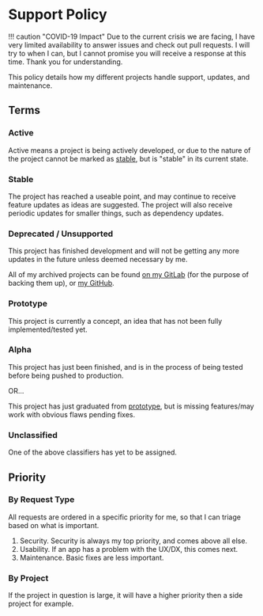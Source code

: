 # Support Policy

!!! caution "COVID-19 Impact"
    Due to the current crisis we are facing, I have very limited availability to answer issues and check out pull requests.
    I will try to when I can, but I cannot promise you will receive a response at this time. Thank you for understanding.

This policy details how my different projects handle support, updates, and maintenance.

## Terms

### Active

Active means a project is being actively developed, or due to the nature of the project cannot be marked as [stable](#stable), but is "stable" in its current state.

### Stable

The project has reached a useable point, and may continue to receive feature updates as ideas are suggested. The project will also receive periodic updates for smaller things, such as dependency updates.

### Deprecated / Unsupported

This project has finished development and will not be getting any more updates in the future unless deemed necessary by me.

All of my archived projects can be found [on my GitLab](https://gitlab.com/rdil/) (for the purpose of backing them up), or [my GitHub](https://github.com/RDIL/).

### Prototype

This project is currently a concept, an idea that has not been fully implemented/tested yet.

### Alpha

This project has just been finished, and is in the process of being tested before being pushed to production.

OR...

This project has just graduated from [prototype](#prototype), but is missing features/may work with obvious flaws pending fixes.

### Unclassified

One of the above classifiers has yet to be assigned.

## Priority

### By Request Type

All requests are ordered in a specific priority for me, so that I can triage based on what is important.

1. Security. Security is always my top priority, and comes above all else.
2. Usability. If an app has a problem with the UX/DX, this comes next.
3. Maintenance. Basic fixes are less important.

### By Project

If the project in question is large, it will have a higher priority then a side project for example.

